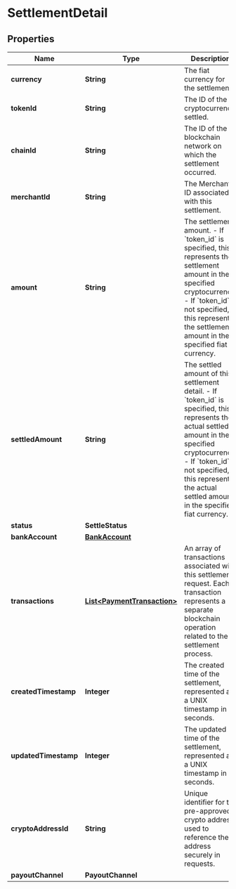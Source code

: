 

# SettlementDetail


## Properties

| Name | Type | Description | Notes |
|------------ | ------------- | ------------- | -------------|
|**currency** | **String** | The fiat currency for the settlement. |  [optional] |
|**tokenId** | **String** | The ID of the cryptocurrency settled. |  [optional] |
|**chainId** | **String** | The ID of the blockchain network on which the settlement occurred. |  [optional] |
|**merchantId** | **String** | The Merchant ID associated with this settlement. |  [optional] |
|**amount** | **String** | The settlement amount.  - If &#x60;token_id&#x60; is specified, this represents the settlement amount in the specified cryptocurrency.  - If &#x60;token_id&#x60; is not specified, this represents the settlement amount in the specified fiat currency.  |  [optional] |
|**settledAmount** | **String** | The settled amount of this settlement detail.  - If &#x60;token_id&#x60; is specified, this represents the actual settled amount in the specified cryptocurrency.  - If &#x60;token_id&#x60; is not specified, this represents the actual settled amount in the specified fiat currency.  |  [optional] |
|**status** | **SettleStatus** |  |  [optional] |
|**bankAccount** | [**BankAccount**](BankAccount.md) |  |  [optional] |
|**transactions** | [**List&lt;PaymentTransaction&gt;**](PaymentTransaction.md) | An array of transactions associated with this settlement request. Each transaction represents a separate blockchain operation related to the settlement process. |  [optional] |
|**createdTimestamp** | **Integer** | The created time of the settlement, represented as a UNIX timestamp in seconds. |  [optional] |
|**updatedTimestamp** | **Integer** | The updated time of the settlement, represented as a UNIX timestamp in seconds. |  [optional] |
|**cryptoAddressId** | **String** | Unique identifier for the pre-approved crypto address, used to reference the address securely in requests. |  [optional] |
|**payoutChannel** | **PayoutChannel** |  |  [optional] |



